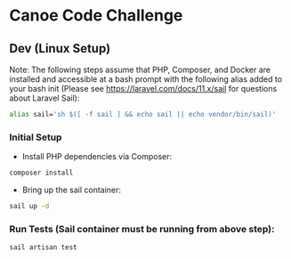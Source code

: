 # Canoe Code Challenge

## Dev (Linux Setup)
Note:
The following steps assume that PHP, Composer, and Docker are installed and
accessible at a bash prompt with the following alias added to your bash init
(Please see https://laravel.com/docs/11.x/sail for questions about Laravel
Sail):
```bash
alias sail='sh $([ -f sail ] && echo sail || echo vendor/bin/sail)'
```

### Initial Setup
- Install PHP dependencies via Composer:
```bash
composer install
```

- Bring up the sail container:
```bash
sail up -d
```

### Run Tests (Sail container must be running from above step):
```bash
sail artisan test
```